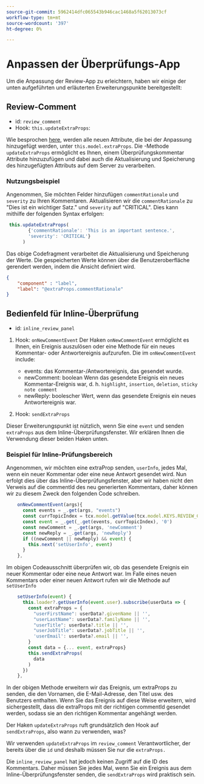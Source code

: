 ```yaml
---
source-git-commit: 5962414dfc065543b946cac1468a5f62013073cf
workflow-type: tm+mt
source-wordcount: '397'
ht-degree: 0%

---
```

# Anpassen der Überprüfungs-App

Um die Anpassung der Review-App zu erleichtern, haben wir einige der unten aufgeführten und erläuterten Erweiterungspunkte bereitgestellt:

## Review-Comment

- id: `review_comment`
- Hook: `this.updateExtraProps`:

Wie besprochen [here](../../aem_guides_framework/basic_customisation.md), werden alle neuen Attribute, die bei der Anpassung hinzugefügt werden, unter `this.model.extraProps`. Die -Methode `updateExtraProps` ermöglicht es Ihnen, einem Überprüfungskommentar Attribute hinzuzufügen und dabei auch die Aktualisierung und Speicherung des hinzugefügten Attributs auf dem Server zu verarbeiten.

### Nutzungsbeispiel

Angenommen, Sie möchten Felder hinzufügen `commentRationale` und `severity` zu Ihren Kommentaren.
Aktualisieren wir die `commentRationale` zu &quot;Dies ist ein wichtiger Satz.&quot; und `severity` auf &quot;CRITICAL&quot;.
Dies kann mithilfe der folgenden Syntax erfolgen:

```typescript
 this.updateExtraProps(
        {'commentRationale': 'This is an important sentence.',
        'severity': 'CRITICAL'}
      )
```

Das obige Codefragment verarbeitet die Aktualisierung und Speicherung der Werte. Die gespeicherten Werte können über die Benutzeroberfläche gerendert werden, indem die Ansicht definiert wird.

```JSON
{
    "component" : "label",
    "label": "@extraProps.commentRationale"
}
```

## Bedienfeld für Inline-Überprüfung

- id: `inline_review_panel`

1. Hook: `onNewCommentEvent`
Der Haken `onNewCommentEvent` ermöglicht es Ihnen, ein Ereignis auszulösen oder eine Methode für ein neues Kommentar- oder Antwortereignis aufzurufen.
Die im `onNewCommentEvent` include:
   - events: das Kommentar-/Antwortereignis, das gesendet wurde.
   - newComment: boolean Wenn das gesendete Ereignis ein neues Kommentar-Ereignis war, d. h. `highlight`, `insertion`, `deletion`, `sticky note comment`
   - newReply: boolescher Wert, wenn das gesendete Ereignis ein neues Antwortereignis war.

2. Hook: `sendExtraProps`

Dieser Erweiterungspunkt ist nützlich, wenn Sie eine `event` und senden `extraProps` aus dem Inline-Überprüfungsfenster. Wir erklären Ihnen die Verwendung dieser beiden Haken unten.

### Beispiel für Inline-Prüfungsbereich

Angenommen, wir möchten eine extraProp senden, `userInfo`, jedes Mal, wenn ein neuer Kommentar oder eine neue Antwort gesendet wird. Nun erfolgt dies über das Inline-Überprüfungsfenster, aber wir haben nicht den Verweis auf die commentId des neu generierten Kommentars, daher können wir zu diesem Zweck den folgenden Code schreiben.

```typescript
    onNewCommentEvent(args){
      const events = _.get(args, "events")
      const currTopicIndex = tcx.model.getValue(tcx.model.KEYS.REVIEW_CURR_TOPIC) || this.model.currTopicIndex || "0"
      const event = _.get(_.get(events, currTopicIndex), '0')
      const newComment = _.get(args, 'newComment')
      const newReply = _.get(args, 'newReply')
      if ((newComment || newReply) && event) {
        this.next('setUserInfo', event)
      }
    },
```

Im obigen Codeausschnitt überprüfen wir, ob das gesendete Ereignis ein neuer Kommentar oder eine neue Antwort war. Im Falle eines neuen Kommentars oder einer neuen Antwort rufen wir die Methode auf `setUserInfo`

```typescript
    setUserInfo(event) {
      this.loader?.getUserInfo(event.user).subscribe(userData => {
        const extraProps = {
          "userFirstName": userData?.givenName || '',
          "userLastName": userData?.familyName || '',
          "userTitle": userData?.title || '',
          "userJobTitle": userData?.jobTitle || '',
          'userEmail': userData?.email || '',
        }
        const data = {... event, extraProps}
        this.sendExtraProps(
          data
        )
      })
    },
```

In der obigen Methode erweitern wir das Ereignis, um extraProps zu senden, die den Vornamen, die E-Mail-Adresse, den Titel usw. des Benutzers enthalten. Wenn Sie das Ereignis auf diese Weise erweitern, wird sichergestellt, dass die extraProps mit der richtigen commentId gesendet werden, sodass sie an den richtigen Kommentar angehängt werden.

Der Haken `updateExtraProps` ruft grundsätzlich den Hook auf `sendExtraProps`, also wann zu verwenden, was?

Wir verwenden `updateExtraProps` im `review_comment` Verantwortlicher, der bereits über die `id` und deshalb müssen Sie nur die `extraProps.`

Die `inline_review_panel` hat jedoch keinen Zugriff auf die ID des Kommentars. Daher müssen Sie jedes Mal, wenn Sie ein Ereignis aus dem Inline-Überprüfungsfenster senden, die `sendExtraProps` wird praktisch sein.
